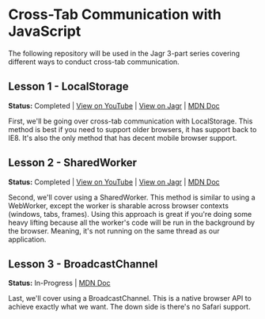 # Cross-Tab Communication with JavaScript

The following repository will be used in the Jagr 3-part series covering different ways to conduct cross-tab communication.

## Lesson 1 - LocalStorage

**Status:** Completed | [View on YouTube](https://www.youtube.com/watch?v=zvYDJe52aCw) | [View on Jagr](https://jagr.co/posts/how-to-do-cross-tab-communication-in-javascript-with-localstorage) | [MDN Doc](https://developer.mozilla.org/en-US/docs/Web/API/Web_Storage_API)

First, we'll be going over cross-tab communication with LocalStorage.
This method is best if you need to support older browsers, it has support back to IE8.
It's also the only method that has decent mobile browser support.

## Lesson 2 - SharedWorker

**Status:** Completed | [View on YouTube](https://www.youtube.com/watch?v=fP6b1wLy8B8&list=PL9dIWiKCV570vHHu_IocCHLXlUgUYm_id&index=2) | [View on Jagr](https://jagr.co/posts/cross-tab-communication-in-javascript-using-a-sharedworker) | [MDN Doc](https://developer.mozilla.org/en-US/docs/Web/API/SharedWorker)

Second, we'll cover using a SharedWorker.
This method is similar to using a WebWorker, except the worker is sharable across browser contexts (windows, tabs, frames).
Using this approach is great if you're doing some heavy lifting because all the worker's code will be run in the background by the browser.
Meaning, it's not running on the same thread as our application.

## Lesson 3 - BroadcastChannel

**Status:** In-Progress | [MDN Doc](https://developer.mozilla.org/en-US/docs/Web/API/BroadcastChannel)

Last, we'll cover using a BroadcastChannel. This is a native browser API to achieve exactly what we want.
The down side is there's no Safari support.
